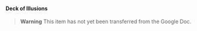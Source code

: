 #### Deck of Illusions

> **Warning**
> This item has not yet been transferred from the Google Doc.
